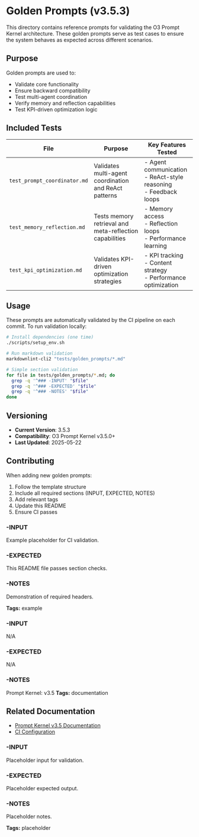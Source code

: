 # Golden Prompts (v3.5.3)

This directory contains reference prompts for validating the O3 Prompt Kernel architecture. These golden prompts serve as test cases to ensure the system behaves as expected across different scenarios.

## Purpose

Golden prompts are used to:
- Validate core functionality
- Ensure backward compatibility
- Test multi-agent coordination
- Verify memory and reflection capabilities
- Test KPI-driven optimization logic

## Included Tests

| File | Purpose | Key Features Tested |
|------|---------|-------------------|
| `test_prompt_coordinator.md` | Validates multi-agent coordination and ReAct patterns | - Agent communication<br>- ReAct-style reasoning<br>- Feedback loops |
| `test_memory_reflection.md`  | Tests memory retrieval and meta-reflection capabilities | - Memory access<br>- Reflection loops<br>- Performance learning |
| `test_kpi_optimization.md`   | Validates KPI-driven optimization strategies | - KPI tracking<br>- Content strategy<br>- Performance optimization |

## Usage

These prompts are automatically validated by the CI pipeline on each commit. To run validation locally:

```bash
# Install dependencies (one time)
./scripts/setup_env.sh

# Run markdown validation
markdownlint-cli2 "tests/golden_prompts/*.md"

# Simple section validation
for file in tests/golden_prompts/*.md; do
  grep -q '^### -INPUT' "$file"
  grep -q '^### -EXPECTED' "$file"
  grep -q '^### -NOTES' "$file"
done
```

## Versioning

- **Current Version**: 3.5.3
- **Compatibility**: O3 Prompt Kernel v3.5.0+
- **Last Updated**: 2025-05-22

## Contributing

When adding new golden prompts:
1. Follow the template structure
2. Include all required sections (INPUT, EXPECTED, NOTES)
3. Add relevant tags
4. Update this README
5. Ensure CI passes
### -INPUT
Example placeholder for CI validation.

### -EXPECTED
This README file passes section checks.

### -NOTES
Demonstration of required headers.

**Tags:** example


### -INPUT
N/A

### -EXPECTED
N/A

### -NOTES
Prompt Kernel: v3.5
**Tags:** documentation

## Related Documentation

- [Prompt Kernel v3.5 Documentation](./../../docs/prompt/prompt_kernel_v3.5.md)
- [CI Configuration](./../../.github/workflows/validate_repo.yml)

### -INPUT
Placeholder input for validation.

### -EXPECTED
Placeholder expected output.

### -NOTES
Placeholder notes.

**Tags:** placeholder
